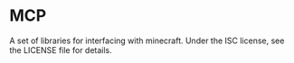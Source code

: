 # MCP
A set of libraries for interfacing with minecraft.
Under the ISC license, see the LICENSE file for details.